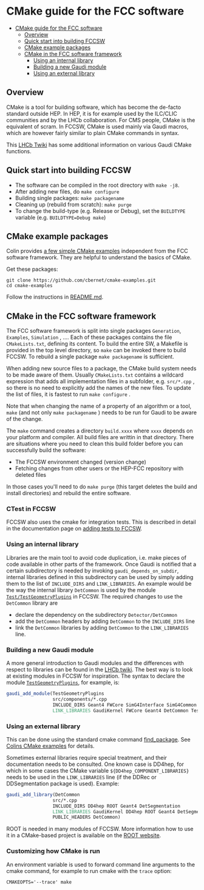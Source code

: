 CMake guide for the FCC software
=====================================

-   [CMake guide for the FCC
    software](#cmake-guide-for-the-fcc-software)
    -   [Overview](#overview)
    -   [Quick start into building FCCSW](#quick-start-into-building-fccsw)
    -   [CMake example packages](#cmake-example-packages)
    -   [CMake in the FCC software
        framework](#cmake-in-the-fcc-software-framew)
        -   [Using an internal library](#using-an-internal-library)
        -   [Building a new Gaudi module](#building-a-new-gaudi-module)
        -   [Using an external library](#using-an-external-library)

Overview
-------------

CMake is a tool for building software, which has become the de-facto
standard outside HEP. In HEP, it is for example used by the ILC/CLIC
communities and by the LHCb collaboration. For CMS people, CMake is the
equivalent of scram. In FCCSW, CMake is used mainly via Gaudi macros, which are however fairly similar to plain CMake commands in syntax.

This [LHCb Twiki](https://twiki.cern.ch/twiki/bin/view/LHCb/GaudiCMakeConfiguration) has some additional information on
various Gaudi CMake functions.

Quick start into building FCCSW
---

- The software can be compiled in the root directory with `make -j8`.
- After adding new files, do `make configure`
- Building single packages: `make packagename`
- Cleaning up (rebuild from scratch): `make purge`
- To change the build-type (e.g. Release or Debug), set the `BUILDTYPE` variable (e.g. `BUILDTYPE=Debug make`)

CMake example packages
---------------------------

Colin provides [a few simple CMake
examples](https://github.com/cbernet/cmake-examples) independent from
the FCC software framework. They are helpful to understand the basics of
CMake.

Get these packages:

    git clone https://github.com/cbernet/cmake-examples.git
    cd cmake-examples

Follow the instructions in
[README.md](https://github.com/cbernet/cmake-examples/blob/master/README.md).

CMake in the FCC software framework
------------------------------------

The FCC software framework is split into single packages `Generation`, `Examples`, `Simulation` , .... Each of these packages contains
the file `CMakeLists.txt`, defining its content. To build the entire
SW, a Makefile is provided in the top level directory, so `make` can be invoked there to build FCCSW. To rebuild a single package
`make packagename` is sufficient.

When adding new source files to a package, the CMake build system needs
to be made aware of them. Usually `CMakeLists.txt` contains a wildcard
expression that adds all implementation files in a subfolder, e.g.
`src/*.cpp` , so there is no need to explicitly add the names of the
new files. To update the list of files, it is fastest to run
`make configure` .

Note that when changing the name of a property of an algorithm or a
tool, `make` (and not only `make packagename` ) needs to be run for
Gaudi to be aware of the change.

The `make` command creates a directory `build.xxxx` where `xxxx` depends on your platform and compiler. All build files
are writtin in that directory. There are situations where you need to clean this build folder before you can
successfully build the software:

- The FCCSW environment changed (version change)
- Fetching changes from other users or the HEP-FCC repository with deleted files

In those cases you'll need to do `make purge` (this target deletes the build and install directories) and rebuild the
entire software.

### CTest in FCCSW

FCCSW also uses the cmake for integration tests.
This is described in detail in the documentation page on [adding tests to FCCSW](https://github.com/HEP-FCC/FCCSW/blob/master/doc/AddingTestsToFCCSW.md).

### Using an internal library

Libraries are the main tool to avoid code duplication, i.e. make pieces of code available in other parts of the framework.
Once Gaudi is notified that a certain subdirectory is needed by invoking `gaudi_depends_on_subdir`, internal libraries defined in this subdirectory can be used by simply adding them to the list of `INCLUDE_DIRS` and `LINK_LIBRARIES`. An example would be the way the internal library `DetCommon` is used by the module  [`Test/TestGeometryPlugins`](https://github.com/HEP-FCC/FCCSW/blob/master/Test/TestGeometry/CMakeLists.txt)  in FCCSW.
The required changes to use the `DetCommon` library are
* declare the dependency on the subdirectory `Detector/DetCommon`
* add the `DetCommon` headers by adding `DetCommon` to the `INCLUDE_DIRS` line
* link the `DetCommon` libraries by adding `DetCommon` to the `LINK_LIBRARIES` line.


### Building a new Gaudi module

A more general introduction to Gaudi modules and the differences with respect to libraries can be found in the [LHCb twiki](https://twiki.cern.ch/twiki/bin/view/LHCb/GaudiCMakeConfiguration#Building_a_Module_AKA_component).
The best way is to look at existing modules in FCCSW for inspiration. The syntax to declare the module [`TestGeometryPlugins`](https://github.com/HEP-FCC/FCCSW/blob/master/Test/TestGeometry/CMakeLists.txt), for example, is:

```cmake
gaudi_add_module(TestGeometryPlugins
                 src/components/*.cpp
                 INCLUDE_DIRS Geant4 FWCore SimG4Interface SimG4Common DetInterface DetCommon TestGeometry
                 LINK_LIBRARIES GaudiKernel FWCore Geant4 DetCommon TestGeometry)

```

### Using an external library

This can be done using the standard cmake command [find_package](https://cmake.org/cmake/help/v3.0/command/find_package.html). See [Colins CMake examples](https://github.com/cbernet/cmake-examples) for details.

Sometimes external libraries require special treatment, and their documentation needs to be consulted. One known case is DD4hep, for which in some cases the CMake variable `${DD4hep_COMPONENT_LIBRARIES}` needs to be used in the `LINK_LIBRARIES` line (if the DDRec or DDSegmentation package is used). Example:

```cmake
gaudi_add_library(DetCommon
                 src/*.cpp
                 INCLUDE_DIRS DD4hep ROOT Geant4 DetSegmentation
                 LINK_LIBRARIES GaudiKernel DD4hep ROOT Geant4 DetSegmentation ${DD4hep_COMPONENT_LIBRARIES}
                 PUBLIC_HEADERS DetCommon)

```

ROOT is needed in many modules of FCCSW. More information how to use it in a CMake-based project is available on the [ROOT website](https://root.cern.ch/how/integrate-root-my-project-cmake).

### Customizing how CMake is run

An environment variable is used to forward command line arguments to the cmake command, for example to run cmake with the `trace` option:

```
CMAKEOPTS='--trace' make
```
